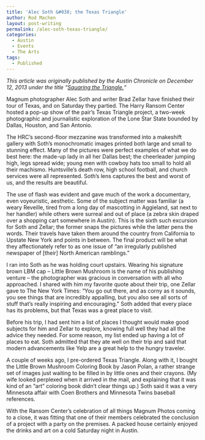 ```yaml
---
title: 'Alec Soth &#038; the Texas Triangle'
author: Rod Machen
layout: post-writing
permalink: /alec-soth-texas-triangle/
categories:
  - Austin
  - Events
  - The Arts
tags:
  - Published
---
```

*This article was originally published by the Austin Chronicle on December 12, 2013 under the title “<a href="http://www.austinchronicle.com/daily/arts/2013-12-12/squaring-the-triangle/" target="_blank">Squaring the Triangle.</a>“*

<p dir="ltr">
  Magnum photographer Alec Soth and writer Brad Zellar have finished their tour of Texas, and on Saturday they partied. The Harry Ransom Center hosted a pop-up show of the pair’s Texas Triangle project, a two-week photographic and journalistic exploration of the Lone Star State bounded by Dallas, Houston, and San Antonio.
</p>

<p dir="ltr">
  The HRC&#8217;s second-floor mezzanine was transformed into a makeshift gallery with Soth’s monochromatic images printed both large and small to stunning effect. Many of the pictures were perfect examples of what we do best here: the made-up lady in all her Dallas best; the cheerleader jumping high, legs spread wide; young men with cowboy hats too small to hold all their machismo. Huntsville’s death row, high school football, and church services were all represented. Soth’s lens captures the best and worst of us, and the results are beautiful.<!--more-->
</p>

<p dir="ltr">
  The use of flash was evident and gave much of the work a documentary, even voyeuristic, aesthetic. Some of the subject matter was familiar (a weary Reveille, tired from a long day of mascotting in Aggieland, sat next to her handler) while others were surreal and out of place (a zebra skin draped over a shopping cart somewhere in Austin). This is the sixth such excursion for Soth and Zellar; the former snaps the pictures while the latter pens the words. Their travels have taken them around the country from California to Upstate New York and points in between. The final product will be what they affectionately refer to as one issue of “an irregularly published newspaper of [their] North American ramblings.”
</p>

<p dir="ltr">
  I ran into Soth as he was holding court upstairs. Wearing his signature brown LBM cap – Little Brown Mushroom is the name of his publishing venture – the photographer was gracious in conversation with all who approached. I shared with him my favorite quote about their trip, one Zellar gave to The New York Times: “You go out there, and as corny as it sounds, you see things that are incredibly appalling, but you also see all sorts of stuff that’s really inspiring and encouraging.” Soth added that every place has its problems, but that Texas was a great place to visit.
</p>

<p dir="ltr">
  Before his trip, I had sent him a list of places I thought would make good subjects for him and Zellar to explore, knowing full well they had all the advice they needed. For some reason, my list ended up having a lot of places to eat. Soth admitted that they ate well on their trip and said that modern advancements like Yelp are a great help to the hungry traveler.
</p>

<p dir="ltr">
  A couple of weeks ago, I pre-ordered Texas Triangle. Along with it, I bought the Little Brown Mushroom Coloring Book by Jason Polan, a rather strange set of images just waiting to be filled in by little ones and their crayons. (My wife looked perplexed when it arrived in the mail, and explaining that it was kind of an “art” coloring book didn’t clear things up.) Soth said it was a very Minnesota affair with Coen Brothers and Minnesota Twins baseball references.
</p>

With the Ransom Center’s celebration of all things Magnum Photos coming to a close, it was fitting that one of their members celebrated the conclusion of a project with a party on the premises. A packed house certainly enjoyed the drinks and art on a cold Saturday night in Austin.